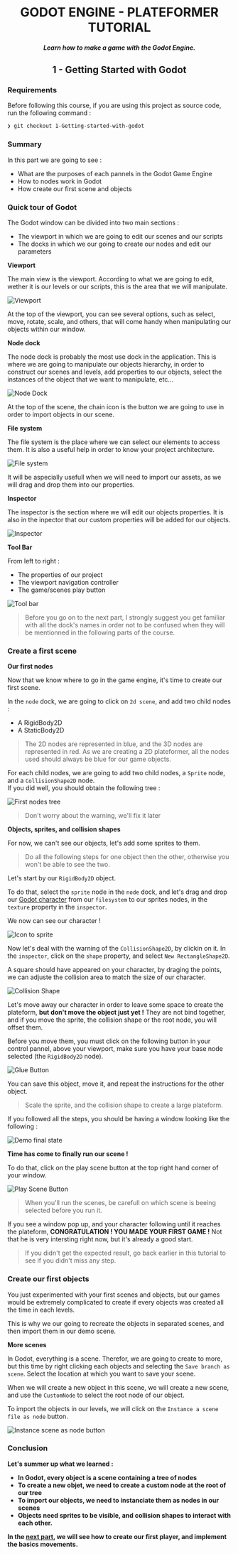<h1 align="center">GODOT ENGINE - PLATEFORMER TUTORIAL</h1>

_<h5 align="center">Learn how to make a game with the Godot Engine.</h5>_

**<h2 align="center">1 - Getting Started with Godot</h2>**

### Requirements

Before following this course, if you are using this project as source code, run the following command :

```bash
❯ git checkout 1-Getting-started-with-godot
```

### Summary

In this part we are going to see :

- What are the purposes of each pannels in the Godot Game Engine
- How to nodes work in Godot
- How create our first scene and objects

### Quick tour of Godot

The Godot window can be divided into two main sections :

- The viewport in which we are going to edit our scenes and our scripts
- The docks in which we our going to create our nodes and edit our parameters

**Viewport**

The main view is the viewport. According to what we are going to edit, wether it is our levels or our scripts, this is the area that we will manipulate.

![Viewport](assets/course/godot_viewport.png)

At the top of the viewport, you can see several options, such as select, move, rotate, scale, and others, that will come handy when manipulating our objects within our window.

**Node dock**

The node dock is probably the most use dock in the application. This is where we are going to manipulate our objects hierarchy, in order to construct our scenes and levels, add properties to our objects, select the instances of the object that we want to manipulate, etc...

![Node Dock](assets/course/scene_nodes.png)

At the top of the scene, the chain icon is the button we are going to use in order to import objects in our scene.

**File system**

The file system is the place where we can select our elements to access them. It is also a useful help in order to know your project architecture.

![File system](assets/course/file_system.png)

It will be aspecially usefull when we will need to import our assets, as we will drag and drop them into our properties.

**Inspector**

The inspector is the section where we will edit our objects properties. It is also in the inpector that our custom properties will be added for our objects.

![Inspector](assets/course/inspector.png)

**Tool Bar**

From left to right :

- The properties of our project
- The viewport navigation controller
- The game/scenes play button

![Tool bar](assets/course/control_bar.png)

> Before you go on to the next part, I strongly suggest you get familiar with all the dock's names in order not to be confused when they will be mentionned in the following parts of the course.

### Create a first scene

**Our first nodes**

Now that we know where to go in the game engine, it's time to create our first scene.

In the `node` dock, we are going to click on `2d scene`, and add two child nodes :

- A RigidBody2D
- A StaticBody2D

> The 2D nodes are represented in blue, and the 3D nodes are represented in red. As we are creating a 2D plateformer, all the nodes used should always be blue for our game objects.

For each child nodes, we are going to add two child nodes, a `Sprite` node, and a `CollisionShape2D` node.  
If you did well, you should obtain the following tree :

![First nodes tree](assets/course/first_nodes_tree.png)

> Don't worry about the warning, we'll fix it later

**Objects, sprites, and collision shapes**

For now, we can't see our objects, let's add some sprites to them.

> Do all the following steps for one object then the other, otherwise you won't be able to see the two.

Let's start by our `RigidBody2D` object.

To do that, select the `sprite` node in the `node` dock, and let's drag and drop our [Godot character](assets/icons/icon.png) from our `filesystem` to our sprites nodes, in the `texture` property in the `inspector`.

We now can see our character !

![Icon to sprite](assets/course/icon_to_sprite.png)

Now let's deal with the warning of the `CollisionShape2D`, by clickin on it. In the `inspector`, click on the `shape` property, and select `New RectangleShape2D`.

A square should have appeared on your character, by draging the points, we can adjuste the collision area to match the size of our character.

![Collision Shape](assets/course/collision_shape.png)

Let's move away our character in order to leave some space to create the plateform, **but don't move the object just yet !** They are not bind together, and if you move the sprite, the collision shape or the root node, you will offset them.

Before you move them, you must click on the following button in your control pannel, above your viewport, make sure you have your base node selected (the `RigidBody2D` node).

![Glue Button](assets/course/glue_button.png)

You can save this object, move it, and repeat the instructions for the other object.

> Scale the sprite, and the collision shape to create a large plateform.

If you followed all the steps, you should be having a window looking like the following :

![Demo final state](assets/course/demo_final_state.png)

**Time has come to finally run our scene !**

To do that, click on the play scene button at the top right hand corner of your window.

![Play Scene Button](assets/course/play_scene_button.png)

> When you'll run the scenes, be carefull on which scene is beeing selected before you run it.

If you see a window pop up, and your character following until it reaches the plateform, **CONGRATULATION ! YOU MADE YOUR FIRST GAME !** Not that he is very intersting right now, but it's already a good start.

> If you didn't get the expected result, go back earlier in this tutorial to see if you didn't miss any step.

### Create our first objects

You just experimented with your first scenes and objects, but our games would be extremely complicated to create if every objects was created all the time in each levels.

This is why we our going to recreate the objects in separated scenes, and then import them in our demo scene.

**More scenes**

In Godot, everything is a scene. Therefor, we are going to create to more, but this time by right clicking each objects and selecting the `Save branch as scene`. Select the location at which you want to save your scene.

When we will create a new object in this scene, we will create a new scene, and use the `CustomNode` to select the root node of our object.

To import the objects in our levels, we will click on the `Instance a scene file as node` button.

![Instance scene as node button](assets/course/instance_scene_as_node.png)

### Conclusion

**Let's summer up what we learned :**

- **In Godot, every object is a scene containing a tree of nodes**
- **To create a new objet, we need to create a custom node at the root of our tree**
- **To import our objects, we need to instanciate them as nodes in our scenes**
- **Objects need sprites to be visible, and collision shapes to interact with each other.**

**In the [next part](https://github.com/Anatole-DC/godot_plateformer_tutorial/tree/2-Player-movements), we will see how to create our first player, and implement the basics movements.**